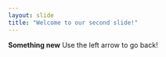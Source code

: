 ```yaml
---
layout: slide
title: "Welcome to our second slide!"
---
```

**Something new**
Use the left arrow to go back!
